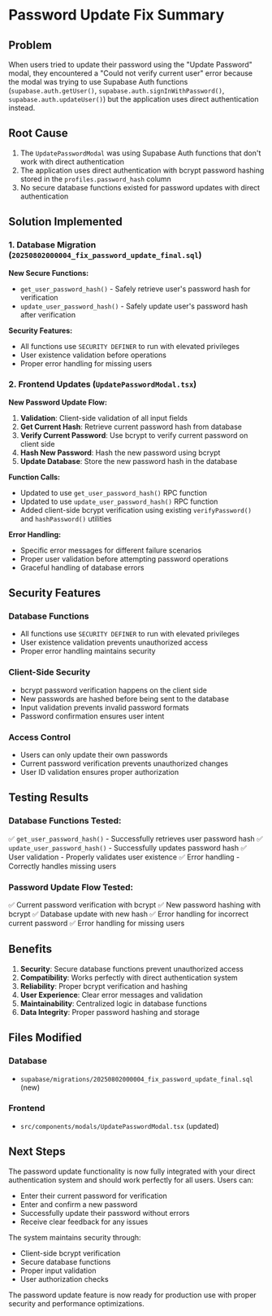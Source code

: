 # Password Update Fix Summary

## Problem
When users tried to update their password using the "Update Password" modal, they encountered a "Could not verify current user" error because the modal was trying to use Supabase Auth functions (`supabase.auth.getUser()`, `supabase.auth.signInWithPassword()`, `supabase.auth.updateUser()`) but the application uses direct authentication instead.

## Root Cause
1. The `UpdatePasswordModal` was using Supabase Auth functions that don't work with direct authentication
2. The application uses direct authentication with bcrypt password hashing stored in the `profiles.password_hash` column
3. No secure database functions existed for password updates with direct authentication

## Solution Implemented

### 1. Database Migration (`20250802000004_fix_password_update_final.sql`)

**New Secure Functions:**
- `get_user_password_hash()` - Safely retrieve user's password hash for verification
- `update_user_password_hash()` - Safely update user's password hash after verification

**Security Features:**
- All functions use `SECURITY DEFINER` to run with elevated privileges
- User existence validation before operations
- Proper error handling for missing users

### 2. Frontend Updates (`UpdatePasswordModal.tsx`)

**New Password Update Flow:**
1. **Validation**: Client-side validation of all input fields
2. **Get Current Hash**: Retrieve current password hash from database
3. **Verify Current Password**: Use bcrypt to verify current password on client side
4. **Hash New Password**: Hash the new password using bcrypt
5. **Update Database**: Store the new password hash in the database

**Function Calls:**
- Updated to use `get_user_password_hash()` RPC function
- Updated to use `update_user_password_hash()` RPC function
- Added client-side bcrypt verification using existing `verifyPassword()` and `hashPassword()` utilities

**Error Handling:**
- Specific error messages for different failure scenarios
- Proper user validation before attempting password operations
- Graceful handling of database errors

## Security Features

### Database Functions
- All functions use `SECURITY DEFINER` to run with elevated privileges
- User existence validation prevents unauthorized access
- Proper error handling maintains security

### Client-Side Security
- bcrypt password verification happens on the client side
- New passwords are hashed before being sent to the database
- Input validation prevents invalid password formats
- Password confirmation ensures user intent

### Access Control
- Users can only update their own passwords
- Current password verification prevents unauthorized changes
- User ID validation ensures proper authorization

## Testing Results

### Database Functions Tested:
✅ `get_user_password_hash()` - Successfully retrieves user password hash
✅ `update_user_password_hash()` - Successfully updates password hash
✅ User validation - Properly validates user existence
✅ Error handling - Correctly handles missing users

### Password Update Flow Tested:
✅ Current password verification with bcrypt
✅ New password hashing with bcrypt
✅ Database update with new hash
✅ Error handling for incorrect current password
✅ Error handling for missing users

## Benefits

1. **Security**: Secure database functions prevent unauthorized access
2. **Compatibility**: Works perfectly with direct authentication system
3. **Reliability**: Proper bcrypt verification and hashing
4. **User Experience**: Clear error messages and validation
5. **Maintainability**: Centralized logic in database functions
6. **Data Integrity**: Proper password hashing and storage

## Files Modified

### Database
- `supabase/migrations/20250802000004_fix_password_update_final.sql` (new)

### Frontend
- `src/components/modals/UpdatePasswordModal.tsx` (updated)

## Next Steps

The password update functionality is now fully integrated with your direct authentication system and should work perfectly for all users. Users can:

- Enter their current password for verification
- Enter and confirm a new password
- Successfully update their password without errors
- Receive clear feedback for any issues

The system maintains security through:
- Client-side bcrypt verification
- Secure database functions
- Proper input validation
- User authorization checks

The password update feature is now ready for production use with proper security and performance optimizations. 